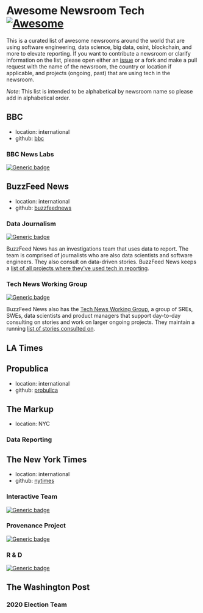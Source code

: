 # Awesome Newsroom Tech [![Awesome](https://awesome.re/badge.svg)](https://awesome.re)

This is a curated list of awesome newsrooms around the world that are using software engineering, data science, big data, osint, blockchain, and more to elevate reporting. If you want to contribute a newsroom or clarify information on the list, please open either an [issue](https://github.com/loganmeetsworld/awesome-newsroom-tech/issues/new) or a fork and make a pull request with the name of the newsroom, the country or location if applicable, and projects (ongoing, past) that are using tech in the newsroom.

_Note_: This list is intended to be alphabetical by newsroom name so please add in alphabetical order.

## BBC

* location: international
* github: [bbc](https://github.com/bbc)

### BBC News Labs
[![Generic badge](https://img.shields.io/badge/status-active-green.svg)](https://bbcnewslabs.co.uk/)

## BuzzFeed News

* location: international
* github: [buzzfeednews](https://github.com/BuzzFeedNews)

### Data Journalism 
[![Generic badge](https://img.shields.io/badge/status-active-green.svg)](https://github.com/buzzfeednews)

BuzzFeed News has an investigations team that uses data to report. The team is comprised of journalists who are also data scientists and software engineers. They also consult on data-driven stories. BuzzFeed News keeps a [list of all projects where they've used tech in reporting](https://github.com/buzzfeednews/everything).

### Tech News Working Group 
[![Generic badge](https://img.shields.io/badge/status-active-green.svg)](https://www.buzzfeed.com/badge/technewsworkinggroup)

BuzzFeed News also has the [Tech News Working Group](https://tech.buzzfeed.com/tech-and-news-working-group-7dabaaa38e45), a group of SREs, SWEs, data scientists and product managers that support day-to-day consulting on stories and work on larger ongoing projects. They maintain a running [list of stories consulted on](https://www.buzzfeed.com/badge/technewsworkinggroup).

## LA Times

## Propublica

* location: international
* github: [probulica](https://github.com/propublica)

## The Markup

* location: NYC

### Data Reporting

## The New York Times

* location: international
* github: [nytimes](https://github.com/nytimes)

### Interactive Team 
[![Generic badge](https://img.shields.io/badge/status-active-green.svg)](https://github.com/newsdev)

### Provenance Project 
[![Generic badge](https://img.shields.io/badge/status-active-green.svg)](https://www.nytco.com/press/nyt-news-provenance-project/)

### R & D 
[![Generic badge](https://img.shields.io/badge/status-pending-yellow.svg)](https://nytlabs.com/)

## The Washington Post

### 2020 Election Team
